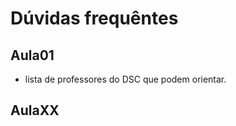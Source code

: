 # Dúvidas frequêntes

## Aula01

<!-- ☞ e02349c9-4f9f-4639-a81a-33c8746510ae -->
- lista de professores do DSC que podem orientar.  

## AulaXX
